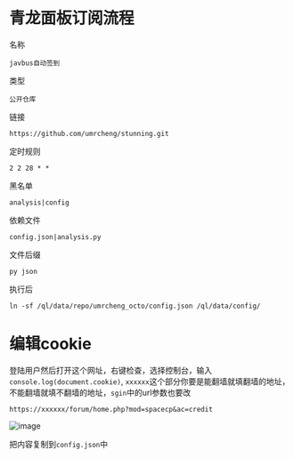 # 青龙面板订阅流程


名称

```
javbus自动签到
```

类型

```
公开仓库
```

链接

```
https://github.com/umrcheng/stunning.git
```

定时规则

```
2 2 28 * *
```

黑名单

```
analysis|config
```

依赖文件

```
config.json|analysis.py
```

文件后缀

```
py json
```

执行后

```
ln -sf /ql/data/repo/umrcheng_octo/config.json /ql/data/config/
```


# 编辑cookie

登陆用户然后打开这个网址，右键检查，选择控制台，输入`console.log(document.cookie)`, `xxxxxx`这个部分你要是能翻墙就填翻墙的地址，不能翻墙就填不翻墙的地址，`sgin`中的url参数也要改
```
https://xxxxxx/forum/home.php?mod=spacecp&ac=credit
```

![image](https://user-images.githubusercontent.com/55354489/228255682-9c3430de-1616-4882-8ad7-35045c0c1761.png)

把内容复制到`config.json`中
